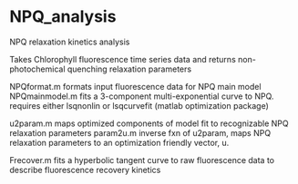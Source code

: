 # NPQ_analysis
NPQ relaxation kinetics analysis

Takes Chlorophyll fluorescence time series data and returns non-photochemical quenching relaxation parameters

NPQformat.m formats input fluorescence data for NPQ main model
NPQmainmodel.m fits a 3-component multi-exponential curve to NPQ. requires either lsqnonlin or lsqcurvefit (matlab optimization package)


u2param.m maps optimized components of model fit to recognizable NPQ relaxation parameters
param2u.m inverse fxn of u2param, maps NPQ relaxation parameters to an optimization friendly vector, u.

Frecover.m fits a hyperbolic tangent curve to raw fluorescence data to describe fluorescence recovery kinetics



